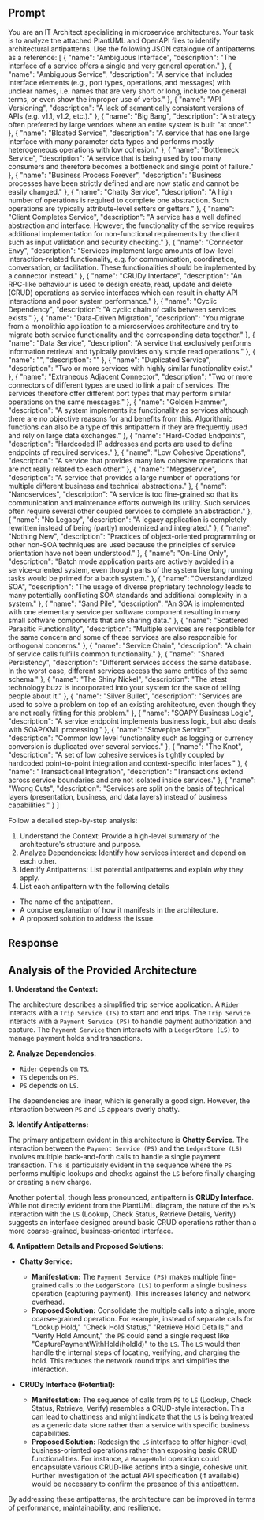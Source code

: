 ## Prompt
You are an IT Architect specializing in microservice architectures. Your task is to analyze the attached PlantUML and OpenAPI files to identify architectural antipatterns. 
Use the following JSON catalogue of antipatterns as a reference:
[
    {
        "name": "Ambiguous Interface",
        "description": "The interface of a service offers a single and very general operation."
    },
    {
        "name": "Ambiguous Service",
        "description": "A service that includes interface elements (e.g., port types, operations, and messages) with unclear names, i.e. names that are very short or long, include too general terms, or even show the improper use of verbs."
    },
    {
        "name": "API Versioning",
        "description": "A lack of semantically consistent versions of APIs (e.g. v1.1, v1.2, etc.)."
    },
    {
        "name": "Big Bang",
        "description": "A strategy often preferred by large vendors where an entire system is built \"at once\"."
    },
    {
        "name": "Bloated Service",
        "description": "A service that has one large interface with many parameter data types and performs mostly heterogeneous operations with low cohesion."
    },
    {
        "name": "Bottleneck Service",
        "description": "A service that is being used by too many consumers and therefore becomes a bottleneck and single point of failure."
    },
    {
        "name": "Business Process Forever",
        "description": "Business processes have been strictly defined and are now static and cannot be easily changed."
    },
    {
        "name": "Chatty Service",
        "description": "A high number of operations is required to complete one abstraction. Such operations are typically attribute-level setters or getters."
    },
    {
        "name": "Client Completes Service",
        "description": "A service has a well defined abstraction and interface. However, the functionality of the service requires additional implementation for non-functional requirements by the client such as input validation and security checking."
    },
    {
        "name": "Connector Envy",
        "description": "Services implement large amounts of low-level interaction-related functionality, e.g. for communication, coordination, conversation, or facilitation. These functionalities should be implemented by a connector instead."
    },
    {
        "name": "CRUDy Interface",
        "description": "An RPC-like behaviour is used to design create, read, update and delete (CRUD) operations as service interfaces which can result in chatty API interactions and poor system performance."
    },
    {
        "name": "Cyclic Dependency",
        "description": "A cyclic chain of calls between services exists."
    },
    {
        "name": "Data-Driven Migration",
        "description": "You migrate from a monolithic application to a microservices architecture and try to migrate both service functionality and the corresponding data together."
    },
    {
        "name": "Data Service",
        "description": "A service that exclusively performs information retrieval and typically provides only simple read operations."
    },
    {
        "name": "",
        "description": ""
    },
    {
        "name": "Duplicated Service",
        "description": "Two or more services with highly similar functionality exist."
    },
    {
        "name": "Extraneous Adjacent Connector",
        "description": "Two or more connectors of different types are used to link a pair of services. The services therefore offer different port types that may perform similar operations on the same messages."
    },
    {
        "name": "Golden Hammer",
        "description": "A system implements its functionality as services although there are no objective reasons for and benefits from this. Algorithmic functions can also be a type of this antipattern if they are frequently used and rely on large data exchanges."
    },
    {
        "name": "Hard-Coded Endpoints",
        "description": "Hardcoded IP addresses and ports are used to define endpoints of required services."
    },
    {
        "name": "Low Cohesive Operations",
        "description": "A service that provides many low cohesive operations that are not really related to each other."
    },
    {
        "name": "Megaservice",
        "description": "A service that provides a large number of operations for multiple different business and technical abstractions."
    },
    {
        "name": "Nanoservices",
        "description": "A service is too fine-grained so that its communication and maintenance efforts outweigh its utility. Such services often require several other coupled services to complete an abstraction."
    },
    {
        "name": "No Legacy",
        "description": "A legacy application is completely rewritten instead of being (partly) modernized and integrated."
    },
    {
        "name": "Nothing New",
        "description": "Practices of object-oriented programming or other non-SOA techniques are used because the principles of service orientation have not been understood."
    },
    {
        "name": "On-Line Only",
        "description": "Batch mode application parts are actively avoided in a service-oriented system, even though parts of the system like long running tasks would be primed for a batch system."
    },
    {
        "name": "Overstandardized SOA",
        "description": "The usage of diverse proprietary technology leads to many potentially conflicting SOA standards and additional complexity in a system."
    },
    {
        "name": "Sand Pile",
        "description": "An SOA is implemented with one elementary service per software component resulting in many small software components that are sharing data."
    },
    {
        "name": "Scattered Parasitic Functionality",
        "description": "Multiple services are responsible for the same concern and some of these services are also responsible for orthogonal concerns."
    },
    {
        "name": "Service Chain",
        "description": "A chain of service calls fulfills common functionality."
    },
    {
        "name": "Shared Persistency",
        "description": "Different services access the same database. In the worst case, different services access the same entities of the same schema."
    },
    {
        "name": "The Shiny Nickel",
        "description": "The latest technology buzz is incorporated into your system for the sake of telling people about it."
    },
    {
        "name": "Silver Bullet",
        "description": "Services are used to solve a problem on top of an existing architecture, even though they are not really fitting for this problem."
    },
    {
        "name": "SOAPY Business Logic",
        "description": "A service endpoint implements business logic, but also deals with SOAP/XML processing."
    },
    {
        "name": "Stovepipe Service",
        "description": "Common low level functionality such as logging or currency conversion is duplicated over several services."
    },
    {
        "name": "The Knot",
        "description": "A set of low cohesive services is tightly coupled by hardcoded point-to-point integration and context-specific interfaces."
    },
    {
        "name": "Transactional Integration",
        "description": "Transactions extend across service boundaries and are not isolated inside services."
    },
    {
        "name": "Wrong Cuts",
        "description": "Services are split on the basis of technical layers (presentation, business, and data layers) instead of business capabilities."
    }
]

Follow a detailed step-by-step analysis:

1. Understand the Context: Provide a high-level summary of the architecture's structure and purpose.
2. Analyze Dependencies: Identify how services interact and depend on each other.
3. Identify Antipatterns: List potential antipatterns and explain why they apply.
4. List each antipattern with the following details
 * The name of the antipattern.
 * A concise explanation of how it manifests in the architecture.
 * A proposed solution to address the issue.
 
## Response
## Analysis of the Provided Architecture

**1. Understand the Context:**

The architecture describes a simplified trip service application.  A `Rider` interacts with a `Trip Service (TS)` to start and end trips. The `Trip Service` interacts with a `Payment Service (PS)` to handle payment authorization and capture. The `Payment Service` then interacts with a `LedgerStore (LS)` to manage payment holds and transactions.

**2. Analyze Dependencies:**

* `Rider` depends on `TS`.
* `TS` depends on `PS`.
* `PS` depends on `LS`.

The dependencies are linear, which is generally a good sign. However, the interaction between `PS` and `LS` appears overly chatty.

**3. Identify Antipatterns:**

The primary antipattern evident in this architecture is **Chatty Service**.  The interaction between the `Payment Service (PS)` and the `LedgerStore (LS)` involves multiple back-and-forth calls to handle a single payment transaction.  This is particularly evident in the sequence where the `PS` performs multiple lookups and checks against the `LS` before finally charging or creating a new charge.

Another potential, though less pronounced, antipattern is **CRUDy Interface**. While not directly evident from the PlantUML diagram, the nature of the `PS`'s interaction with the `LS` (Lookup, Check Status, Retrieve Details, Verify) suggests an interface designed around basic CRUD operations rather than a more coarse-grained, business-oriented interface.

**4. Antipattern Details and Proposed Solutions:**


* **Chatty Service:**
    * **Manifestation:** The `Payment Service (PS)` makes multiple fine-grained calls to the `LedgerStore (LS)` to perform a single business operation (capturing payment). This increases latency and network overhead.
    * **Proposed Solution:**  Consolidate the multiple calls into a single, more coarse-grained operation. For example, instead of separate calls for "Lookup Hold," "Check Hold Status," "Retrieve Hold Details," and "Verify Hold Amount," the `PS` could send a single request like "CapturePaymentWithHold(holdId)" to the `LS`. The `LS` would then handle the internal steps of locating, verifying, and charging the hold. This reduces the network round trips and simplifies the interaction.


* **CRUDy Interface (Potential):**
    * **Manifestation:** The sequence of calls from `PS` to `LS` (Lookup, Check Status, Retrieve, Verify) resembles a CRUD-style interaction. This can lead to chattiness and might indicate that the `LS` is being treated as a generic data store rather than a service with specific business capabilities.
    * **Proposed Solution:** Redesign the `LS` interface to offer higher-level, business-oriented operations rather than exposing basic CRUD functionalities.  For instance, a `ManageHold` operation could encapsulate various CRUD-like actions into a single, cohesive unit.  Further investigation of the actual API specification (if available) would be necessary to confirm the presence of this antipattern.


By addressing these antipatterns, the architecture can be improved in terms of performance, maintainability, and resilience.
